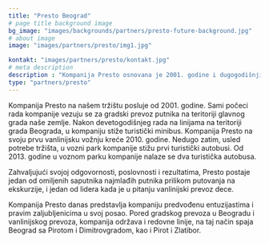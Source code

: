 ```yaml
---
title: "Presto Beograd"
# page title background image
bg_image: "images/backgrounds/partners/presto-future-background.jpg"
# about image
image: "images/partners/presto/img1.jpg"

kontakt: "images/partners/presto/kontakt.jpg"
# meta description
description : "Kompanija Presto osnovana je 2001. godine i dugogodišnji je partner našeg tima. Kompanija Presto danas predstavlja kompaniju predvođenu entuzijastima i pravim zaljubljenicima u svoj posao."
type: "partners/presto"
---
```


Kompanija Presto na našem tržištu posluje od 2001. godine. Sami počeci rada kompanije vezuju se za gradski prevoz putnika na teritoriji glavnog grada naše zemlje. Nakon devetogodišnjeg rada na linijama na teritoriji grada Beograda, u kompaniju stiže turistički minibus. Kompanija Presto na svoju prvu vanlinijsku vožnju kreće 2010. godine. Nedugo zatim, usled potrebe tržišta, u vozni park kompanije stižu prvi turistički autobusi. Od 2013. godine u voznom parku kompanije nalaze se dva turistička autobusa.

Zahvaljujući svojoj odgovornosti, poslovnosti i rezultatima, Presto postaje jedan od omiljenih saputnika najmlađih putnika prilikom putovanja na ekskurzije, i jedan od lidera kada je u pitanju vanlinijski prevoz dece.

Kompanija Presto danas predstavlja kompaniju predvođenu entuzijastima i pravim zaljubljenicima u svoj posao. Pored gradskog prevoza u Beogradu i vanlinijskog prevoza, kompanija održava i redovne linije, na taj način spaja Beograd sa Pirotom i Dimitrovgradom, kao i Pirot i Zlatibor.